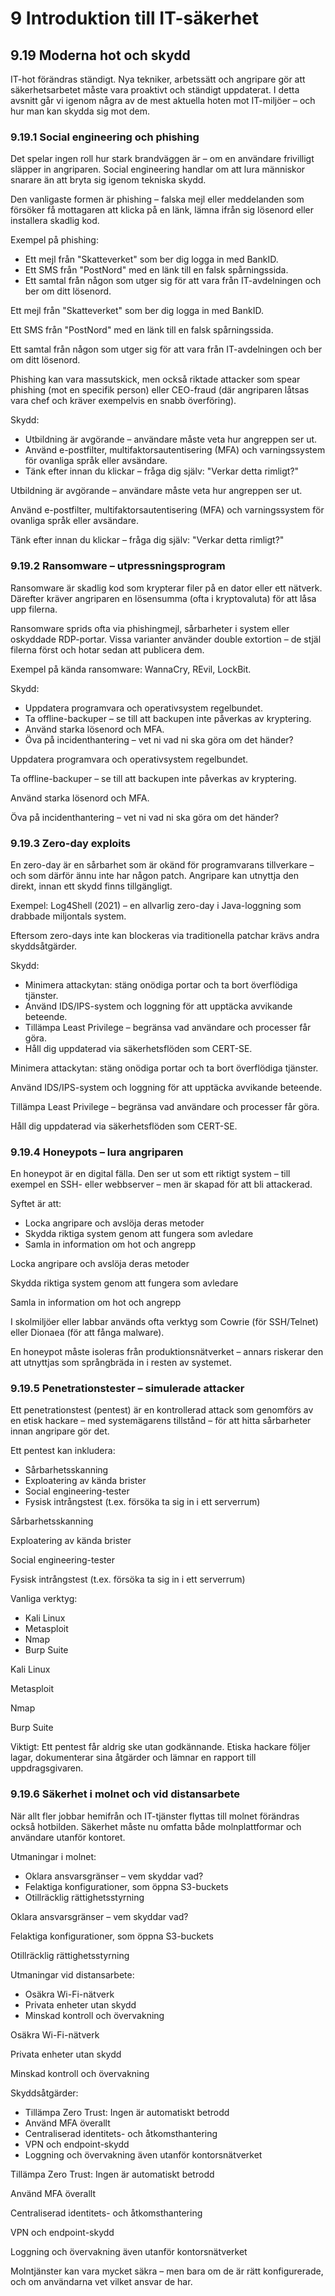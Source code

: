 # 9 Introduktion till IT-säkerhet

## 9.19 Moderna hot och skydd

IT-hot förändras ständigt. Nya tekniker, arbetssätt och angripare gör att säkerhetsarbetet måste vara proaktivt och ständigt uppdaterat. I detta avsnitt går vi igenom några av de mest aktuella hoten mot IT-miljöer – och hur man kan skydda sig mot dem.


### 9.19.1 Social engineering och phishing

Det spelar ingen roll hur stark brandväggen är – om en användare frivilligt släpper in angriparen. Social engineering handlar om att lura människor snarare än att bryta sig igenom tekniska skydd.

Den vanligaste formen är phishing – falska mejl eller meddelanden som försöker få mottagaren att klicka på en länk, lämna ifrån sig lösenord eller installera skadlig kod.

Exempel på phishing:

- Ett mejl från "Skatteverket" som ber dig logga in med BankID.
- Ett SMS från "PostNord" med en länk till en falsk spårningssida.
- Ett samtal från någon som utger sig för att vara från IT-avdelningen och ber om ditt lösenord.

Ett mejl från "Skatteverket" som ber dig logga in med BankID.

Ett SMS från "PostNord" med en länk till en falsk spårningssida.

Ett samtal från någon som utger sig för att vara från IT-avdelningen och ber om ditt lösenord.

Phishing kan vara massutskick, men också riktade attacker som spear phishing (mot en specifik person) eller CEO-fraud (där angriparen låtsas vara chef och kräver exempelvis en snabb överföring).

Skydd:

- Utbildning är avgörande – användare måste veta hur angreppen ser ut.
- Använd e-postfilter, multifaktorsautentisering (MFA) och varningssystem för ovanliga språk eller avsändare.
- Tänk efter innan du klickar – fråga dig själv: "Verkar detta rimligt?"

Utbildning är avgörande – användare måste veta hur angreppen ser ut.

Använd e-postfilter, multifaktorsautentisering (MFA) och varningssystem för ovanliga språk eller avsändare.

Tänk efter innan du klickar – fråga dig själv: "Verkar detta rimligt?"

### 9.19.2 Ransomware – utpressningsprogram

Ransomware är skadlig kod som krypterar filer på en dator eller ett nätverk. Därefter kräver angriparen en lösensumma (ofta i kryptovaluta) för att låsa upp filerna.

Ransomware sprids ofta via phishingmejl, sårbarheter i system eller oskyddade RDP-portar. Vissa varianter använder double extortion – de stjäl filerna först och hotar sedan att publicera dem.

Exempel på kända ransomware: WannaCry, REvil, LockBit.

Skydd:

- Uppdatera programvara och operativsystem regelbundet.
- Ta offline-backuper – se till att backupen inte påverkas av kryptering.
- Använd starka lösenord och MFA.
- Öva på incidenthantering – vet ni vad ni ska göra om det händer?

Uppdatera programvara och operativsystem regelbundet.

Ta offline-backuper – se till att backupen inte påverkas av kryptering.

Använd starka lösenord och MFA.

Öva på incidenthantering – vet ni vad ni ska göra om det händer?

### 9.19.3 Zero-day exploits

En zero-day är en sårbarhet som är okänd för programvarans tillverkare – och som därför ännu inte har någon patch. Angripare kan utnyttja den direkt, innan ett skydd finns tillgängligt.

Exempel: Log4Shell (2021) – en allvarlig zero-day i Java-loggning som drabbade miljontals system.

Eftersom zero-days inte kan blockeras via traditionella patchar krävs andra skyddsåtgärder.

Skydd:

- Minimera attackytan: stäng onödiga portar och ta bort överflödiga tjänster.
- Använd IDS/IPS-system och loggning för att upptäcka avvikande beteende.
- Tillämpa Least Privilege – begränsa vad användare och processer får göra.
- Håll dig uppdaterad via säkerhetsflöden som CERT-SE.

Minimera attackytan: stäng onödiga portar och ta bort överflödiga tjänster.

Använd IDS/IPS-system och loggning för att upptäcka avvikande beteende.

Tillämpa Least Privilege – begränsa vad användare och processer får göra.

Håll dig uppdaterad via säkerhetsflöden som CERT-SE.

### 9.19.4 Honeypots – lura angriparen

En honeypot är en digital fälla. Den ser ut som ett riktigt system – till exempel en SSH- eller webbserver – men är skapad för att bli attackerad.

Syftet är att:

- Locka angripare och avslöja deras metoder
- Skydda riktiga system genom att fungera som avledare
- Samla in information om hot och angrepp

Locka angripare och avslöja deras metoder

Skydda riktiga system genom att fungera som avledare

Samla in information om hot och angrepp

I skolmiljöer eller labbar används ofta verktyg som Cowrie (för SSH/Telnet) eller Dionaea (för att fånga malware).

En honeypot måste isoleras från produktionsnätverket – annars riskerar den att utnyttjas som språngbräda in i resten av systemet.

### 9.19.5 Penetrationstester – simulerade attacker

Ett penetrationstest (pentest) är en kontrollerad attack som genomförs av en etisk hackare – med systemägarens tillstånd – för att hitta sårbarheter innan angripare gör det.

Ett pentest kan inkludera:

- Sårbarhetsskanning
- Exploatering av kända brister
- Social engineering-tester
- Fysisk intrångstest (t.ex. försöka ta sig in i ett serverrum)

Sårbarhetsskanning

Exploatering av kända brister

Social engineering-tester

Fysisk intrångstest (t.ex. försöka ta sig in i ett serverrum)

Vanliga verktyg:

- Kali Linux
- Metasploit
- Nmap
- Burp Suite

Kali Linux

Metasploit

Nmap

Burp Suite

Viktigt: Ett pentest får aldrig ske utan godkännande. Etiska hackare följer lagar, dokumenterar sina åtgärder och lämnar en rapport till uppdragsgivaren.

### 9.19.6 Säkerhet i molnet och vid distansarbete

När allt fler jobbar hemifrån och IT-tjänster flyttas till molnet förändras också hotbilden. Säkerhet måste nu omfatta både molnplattformar och användare utanför kontoret.

Utmaningar i molnet:

- Oklara ansvarsgränser – vem skyddar vad?
- Felaktiga konfigurationer, som öppna S3-buckets
- Otillräcklig rättighetsstyrning

Oklara ansvarsgränser – vem skyddar vad?

Felaktiga konfigurationer, som öppna S3-buckets

Otillräcklig rättighetsstyrning

Utmaningar vid distansarbete:

- Osäkra Wi-Fi-nätverk
- Privata enheter utan skydd
- Minskad kontroll och övervakning

Osäkra Wi-Fi-nätverk

Privata enheter utan skydd

Minskad kontroll och övervakning

Skyddsåtgärder:

- Tillämpa Zero Trust: Ingen är automatiskt betrodd
- Använd MFA överallt
- Centraliserad identitets- och åtkomsthantering
- VPN och endpoint-skydd
- Loggning och övervakning även utanför kontorsnätverket

Tillämpa Zero Trust: Ingen är automatiskt betrodd

Använd MFA överallt

Centraliserad identitets- och åtkomsthantering

VPN och endpoint-skydd

Loggning och övervakning även utanför kontorsnätverket

Molntjänster kan vara mycket säkra – men bara om de är rätt konfigurerade, och om användarna vet vilket ansvar de har.


